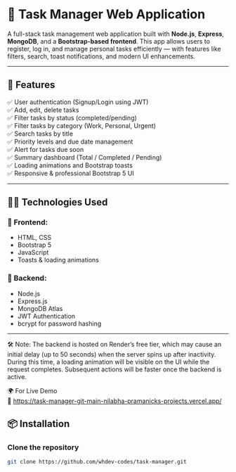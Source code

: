 # 📝 Task Manager Web Application

A full-stack task management web application built with **Node.js**, **Express**, **MongoDB**, and a **Bootstrap-based frontend**. This app allows users to register, log in, and manage personal tasks efficiently — with features like filters, search, toast notifications, and modern UI enhancements.

---

## 🚀 Features

✅ User authentication (Signup/Login using JWT)  
✅ Add, edit, delete tasks  
✅ Filter tasks by status (completed/pending)  
✅ Filter tasks by category (Work, Personal, Urgent)  
✅ Search tasks by title  
✅ Priority levels and due date management  
✅ Alert for tasks due soon  
✅ Summary dashboard (Total / Completed / Pending)  
✅ Loading animations and Bootstrap toasts  
✅ Responsive & professional Bootstrap 5 UI

---

## 🧑‍💻 Technologies Used

### 🔹 Frontend:
- HTML, CSS
- Bootstrap 5
- JavaScript
- Toasts & loading animations

### 🔹 Backend:
- Node.js
- Express.js
- MongoDB Atlas
- JWT Authentication
- bcrypt for password hashing

---

🛠️ Note:
The backend is hosted on Render’s free tier, which may cause an initial delay (up to 50 seconds) when the server spins up after inactivity. During this time, a loading animation will be visible on the UI while the request completes. Subsequent actions will be faster once the backend is active.

🌍 For Live Demo  
🔗 https://task-manager-git-main-nilabha-pramanicks-projects.vercel.app/

## 📦 Installation

### Clone the repository

```bash
git clone https://github.com/whdev-codes/task-manager.git

